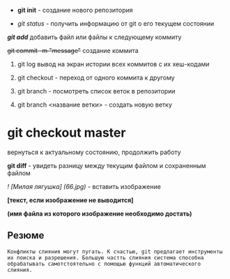 - **git init** - создание нового репозитория

- *git status* - получить информацию от git о его текущем состоянии

 ***git add*** добавить файл или файлы к следующему коммиту

 ~~git commit -m "message"~~  создание коммита

 1. git log вывод на экран истории всех коммитов с их хеш-кодами
 
 2. git checkout - переход от одного коммита к другому 

 3. git branch - посмотреть список веток в репозитории

 4. git branch <название ветки> - создать новую ветку

 # git checkout master # 
 вернуться к актуальному состоянию, продолжить работу

 **git diff** - увидеть разницу между текущим файлом и сохраненным файлом

 *! [Милая лягушка] (66.jpg)* - вставить изображение 

 **[текст, если изображение не выводится]**

**(имя файла из которого изображение необходимо достать)**

## Резюме

    Конфликты слияния могут пугать. К счастью, git предлагает инструменты их поиска и разрешения. Большую частть слияния система способна обрабатывать самотстоятельно с помощью функций автоматического слияния.